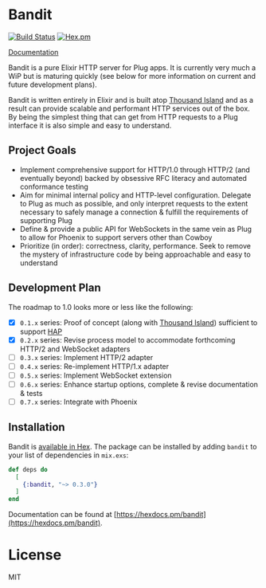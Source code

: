 # Bandit

[![Build Status](https://github.com/mtrudel/bandit/workflows/Elixir%20CI/badge.svg)](https://github.com/mtrudel/bandit/actions)
[![Hex.pm](https://img.shields.io/hexpm/v/bandit.svg?style=flat-square)](https://hex.pm/packages/bandit)

[Documentation](https://hexdocs.pm/bandit/)

Bandit is a pure Elixir HTTP server for Plug apps. It is currently very much a WiP but is maturing quickly (see below 
for more information on current and future development plans).

Bandit is written entirely in Elixir and is built atop [Thousand Island](https://github.com/mtrudel/thousand_island) and as a result can provide scalable
and performant HTTP services out of the box. By being the simplest thing that can get from HTTP requests to a Plug
interface it is also simple and easy to understand. 

## Project Goals

* Implement comprehensive support for HTTP/1.0 through HTTP/2 (and eventually beyond) backed by obsessive RFC
  literacy and automated conformance testing
* Aim for minimal internal policy and HTTP-level configuration. Delegate to Plug as much as possible, and only 
interpret requests to the extent necessary to safely manage a connection & fulfill the requirements of supporting Plug
* Define & provide a public API for WebSockets in the same vein as Plug to allow for Phoenix to support servers other than Cowboy
* Prioritize (in order): correctness, clarity, performance. Seek to remove the mystery of infrastructure code by being
approachable and easy to understand

## Development Plan

The roadmap to 1.0 looks more or less like the following:

* [x] `0.1.x` series: Proof of concept (along with [Thousand Island](https://github.com/mtrudel/thousand_island)) sufficient to support [HAP](https://github.com/mtrudel/hap)
* [x] `0.2.x` series: Revise process model to accommodate forthcoming HTTP/2 and WebSocket adapters
* [ ] `0.3.x` series: Implement HTTP/2 adapter
* [ ] `0.4.x` series: Re-implement HTTP/1.x adapter
* [ ] `0.5.x` series: Implement WebSocket extension
* [ ] `0.6.x` series: Enhance startup options, complete & revise documentation & tests
* [ ] `0.7.x` series: Integrate with Phoenix

## Installation

Bandit is [available in Hex](https://hex.pm/docs/publish). The package can be installed
by adding `bandit` to your list of dependencies in `mix.exs`:

```elixir
def deps do
  [
    {:bandit, "~> 0.3.0"}
  ]
end
```

Documentation can be found at [https://hexdocs.pm/bandit](https://hexdocs.pm/bandit).

# License

MIT
